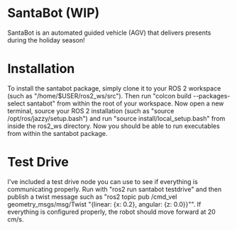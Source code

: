 # SantaBot (WIP)
SantaBot is an automated guided vehicle (AGV) that delivers presents during the holiday season! 

# Installation
To install the santabot package, simply clone it to your ROS 2 workspace (such as "/home/$USER/ros2_ws/src"). Then run "colcon build --packages-select santabot" from within the root of your workspace. Now open a new terminal, source your ROS 2 installation (such as "source /opt/ros/jazzy/setup.bash") and run "source install/local_setup.bash" from inside the ros2_ws directory. Now you should be able to run executables from within the santabot package.

# Test Drive 
I've included a test drive node you can use to see if everything is communicating properly. Run with "ros2 run santabot testdrive" and then publish a twist message such as "ros2 topic pub /cmd_vel geometry_msgs/msg/Twist "{linear: {x: 0.2}, angular: {z: 0.0}}"". 
If everything is configured properly, the robot should move forward at 20 cm/s. 

